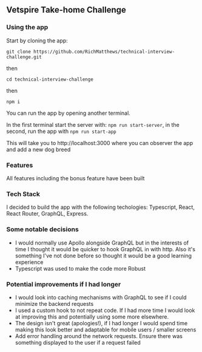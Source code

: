 ## Vetspire Take-home Challenge

### Using the app

Start by cloning the app:

`git clone https://github.com/RichMatthews/technical-interview-challenge.git`

then

`cd technical-interview-challenge`

then

`npm i`

You can run the app by opening another terminal.

In the first terminal start the server with: `npm run start-server`, in the second, run the app with `npm run start-app`

This will take you to http://localhost:3000 where you can observer the app and add a new dog breed

### Features

All features including the bonus feature have been built

### Tech Stack

I decided to build the app with the following techologies: Typescript, React, React Router, GraphQL, Express.

### Some notable decisions

-   I would normally use Apollo alongside GraphQL but in the interests of time I thought it would be quicker to hook GraphQL in with http. Also it's something I've not done before so thought it would be a good learning experience
-   Typescript was used to make the code more Robust

### Potential improvements if I had longer

-   I would look into caching mechanisms with GraphQL to see if I could minimize the backend requests
-   I used a custom hook to not repeat code. If I had more time I would look at improving this and potentially using some more elsewhere.
-   The design isn't great (apologies!), if I had longer I would spend time making this look better and adaptable for mobile users / smaller screens
-   Add error handling around the network requests. Ensure there was something displayed to the user if a request failed 
